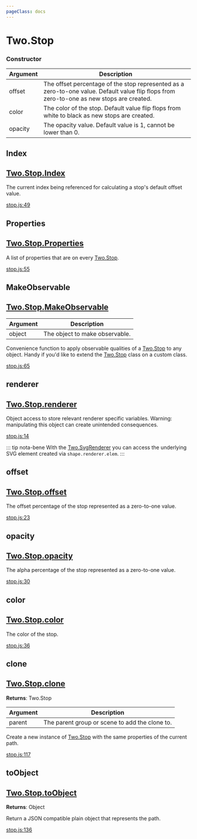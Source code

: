 ```yaml
---
pageClass: docs
---
```


# Two.Stop






<div class="meta">
  <custom-button text="Source" type="source" href="https://github.com/jonobr1/two.js/blob/dev/src/effects/stop.js" />
</div>



### Constructor


| Argument | Description |
| ---- | ----------- |
|  offset  | The offset percentage of the stop represented as a zero-to-one value. Default value flip flops from zero-to-one as new stops are created. |
|  color  | The color of the stop. Default value flip flops from white to black as new stops are created. |
|  opacity  | The opacity value. Default value is 1, cannot be lower than 0. |



<div class="static member ">

## Index

<h2 class="longname" aria-hidden="true"><a href="#Index"><span class="prefix">Two.Stop.</span><span class="shortname">Index</span></a></h2>










<div class="properties">

The current index being referenced for calculating a stop's default offset value.

</div>








<div class="meta">

  <a class="lineno" target="_blank" rel="noopener noreferrer" href="https://github.com/jonobr1/two.js/blob/dev/src/effects/stop.js#L49">
    stop.js:49
  </a>

</div>






</div>



<div class="static member ">

## Properties

<h2 class="longname" aria-hidden="true"><a href="#Properties"><span class="prefix">Two.Stop.</span><span class="shortname">Properties</span></a></h2>










<div class="properties">

A list of properties that are on every [Two.Stop](/docs/stop).

</div>








<div class="meta">

  <a class="lineno" target="_blank" rel="noopener noreferrer" href="https://github.com/jonobr1/two.js/blob/dev/src/effects/stop.js#L55">
    stop.js:55
  </a>

</div>






</div>



<div class="static function ">

## MakeObservable

<h2 class="longname" aria-hidden="true"><a href="#MakeObservable"><span class="prefix">Two.Stop.</span><span class="shortname">MakeObservable</span></a></h2>












<div class="params">

| Argument | Description |
| ---- | ----------- |
|  object  | The object to make observable. |
</div>




<div class="description">

Convenience function to apply observable qualities of a [Two.Stop](/docs/stop) to any object. Handy if you'd like to extend the [Two.Stop](/docs/stop) class on a custom class.

</div>



<div class="meta">

  <a class="lineno" target="_blank" rel="noopener noreferrer" href="https://github.com/jonobr1/two.js/blob/dev/src/effects/stop.js#L65">
    stop.js:65
  </a>

</div>






</div>



<div class="instance member ">

## renderer

<h2 class="longname" aria-hidden="true"><a href="#renderer"><span class="prefix">Two.Stop.</span><span class="shortname">renderer</span></a></h2>










<div class="properties">



</div>






<div class="description">

Object access to store relevant renderer specific variables. Warning: manipulating this object can create unintended consequences.

</div>



<div class="meta">

  <a class="lineno" target="_blank" rel="noopener noreferrer" href="https://github.com/jonobr1/two.js/blob/dev/src/effects/stop.js#L14">
    stop.js:14
  </a>

</div>



<div class="tags">


::: tip nota-bene
With the [Two.SvgRenderer](/docs/svgrenderer) you can access the underlying SVG element created via `shape.renderer.elem`.
:::


</div>




</div>



<div class="instance member ">

## offset

<h2 class="longname" aria-hidden="true"><a href="#offset"><span class="prefix">Two.Stop.</span><span class="shortname">offset</span></a></h2>










<div class="properties">

The offset percentage of the stop represented as a zero-to-one value.

</div>








<div class="meta">

  <a class="lineno" target="_blank" rel="noopener noreferrer" href="https://github.com/jonobr1/two.js/blob/dev/src/effects/stop.js#L23">
    stop.js:23
  </a>

</div>






</div>



<div class="instance member ">

## opacity

<h2 class="longname" aria-hidden="true"><a href="#opacity"><span class="prefix">Two.Stop.</span><span class="shortname">opacity</span></a></h2>










<div class="properties">

The alpha percentage of the stop represented as a zero-to-one value.

</div>








<div class="meta">

  <a class="lineno" target="_blank" rel="noopener noreferrer" href="https://github.com/jonobr1/two.js/blob/dev/src/effects/stop.js#L30">
    stop.js:30
  </a>

</div>






</div>



<div class="instance member ">

## color

<h2 class="longname" aria-hidden="true"><a href="#color"><span class="prefix">Two.Stop.</span><span class="shortname">color</span></a></h2>










<div class="properties">

The color of the stop.

</div>








<div class="meta">

  <a class="lineno" target="_blank" rel="noopener noreferrer" href="https://github.com/jonobr1/two.js/blob/dev/src/effects/stop.js#L36">
    stop.js:36
  </a>

</div>






</div>



<div class="instance function ">

## clone

<h2 class="longname" aria-hidden="true"><a href="#clone"><span class="prefix">Two.Stop.</span><span class="shortname">clone</span></a></h2>




<div class="returns">

__Returns__: Two.Stop



</div>









<div class="params">

| Argument | Description |
| ---- | ----------- |
|  parent  | The parent group or scene to add the clone to. |
</div>




<div class="description">

Create a new instance of [Two.Stop](/docs/stop) with the same properties of the current path.

</div>



<div class="meta">

  <a class="lineno" target="_blank" rel="noopener noreferrer" href="https://github.com/jonobr1/two.js/blob/dev/src/effects/stop.js#L117">
    stop.js:117
  </a>

</div>






</div>



<div class="instance function ">

## toObject

<h2 class="longname" aria-hidden="true"><a href="#toObject"><span class="prefix">Two.Stop.</span><span class="shortname">toObject</span></a></h2>




<div class="returns">

__Returns__: Object



</div>












<div class="description">

Return a JSON compatible plain object that represents the path.

</div>



<div class="meta">

  <a class="lineno" target="_blank" rel="noopener noreferrer" href="https://github.com/jonobr1/two.js/blob/dev/src/effects/stop.js#L136">
    stop.js:136
  </a>

</div>






</div>


